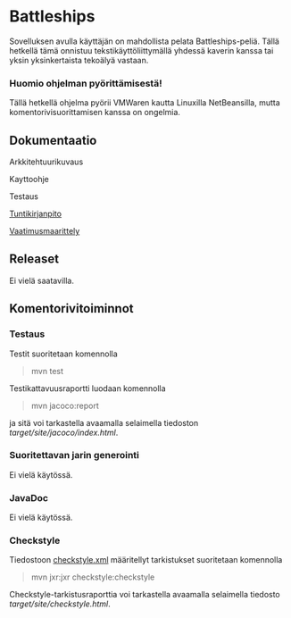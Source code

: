 # Battleships

Sovelluksen avulla käyttäjän on mahdollista pelata Battleships-peliä. Tällä hetkellä tämä onnistuu tekstikäyttöliittymällä yhdessä kaverin kanssa tai yksin yksinkertaista tekoälyä vastaan.

### Huomio ohjelman pyörittämisestä!
Tällä hetkellä ohjelma pyörii VMWaren kautta Linuxilla NetBeansilla, mutta komentorivisuorittamisen kanssa on ongelmia. 

## Dokumentaatio
Arkkitehtuurikuvaus

Kayttoohje

Testaus

[Tuntikirjanpito](https://github.com/laaksoma/ot-harjoitustyo/blob/master/Battleships/dokumentointi/tuntikirjanpito.md)

[Vaatimusmaarittely](https://github.com/laaksoma/ot-harjoitustyo/blob/master/Battleships/dokumentointi/vaatimuusmaarittely.md)

## Releaset

Ei vielä saatavilla.

## Komentorivitoiminnot

### Testaus
Testit suoritetaan komennolla 

> mvn test

Testikattavuusraportti luodaan komennolla 

> mvn jacoco:report

ja sitä voi tarkastella avaamalla selaimella tiedoston _target/site/jacoco/index.html_.

### Suoritettavan jarin generointi
Ei vielä käytössä.

### JavaDoc
Ei vielä käytössä.

### Checkstyle 
Tiedostoon [checkstyle.xml](https://github.com/laaksoma/ot-harjoitustyo/blob/master/Battleships/checkstyle.xml) määritellyt tarkistukset suoritetaan komennolla 

> mvn jxr:jxr checkstyle:checkstyle

Checkstyle-tarkistusraporttia voi tarkastella avaamalla selaimella tiedosto _target/site/checkstyle.html_.


